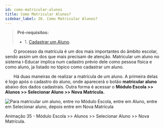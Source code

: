 ```yaml
---
id: como-matricular-alunos
title: Como Matricular Alunos?
sidebar_label: 26. Como Matricular Alunos?
---
```


>**Pré-requisitos:**
>* 1\. [Cadastrar um Aluno](user-como-cadastrar-um-aluno).

&nbsp;&nbsp;&nbsp;&nbsp;&nbsp;&nbsp;&nbsp;O processo da matrícula é um dos mais importantes do âmbito escolar, sendo assim um dos que mais precisam de atenção. Matricular um aluno no sistema i-Educar implica num cadastro prévio dele como pessoa física e como aluno, ja listado no tópico como cadastrar um aluno.

&nbsp;&nbsp;&nbsp;&nbsp;&nbsp;&nbsp;&nbsp;Há duas maneiras de realizar a matrícula de um aluno. A primeira delas é logo após o cadastro do aluno, onde aparecerá o botão **matricular aluno** abaixo dos dados cadastrais. Outra forma é acessar o **Módulo Escola >> Alunos >> Selecionar Aluno >> Nova Matrícula.**

![Para matricular um aluno, entre no Módulo Escola, entre em Aluno, entre em Selecionar aluno, depois entre em Nova Matrícula](../img/treinamento-gif/matricular_aluno.gif)

<p class="centerText">Animação 35 - Módulo Escola >> Alunos >> Selecionar Aluno >> Nova Matrícula.</p>